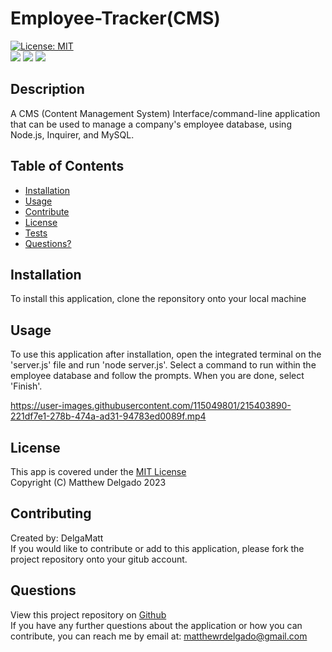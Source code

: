 # Employee-Tracker(CMS)
  [![License: MIT](https://img.shields.io/badge/License-MIT-yellow.svg)](https://opensource.org/licenses/MIT)<br>
  ![](https://img.shields.io/badge/JavaScript-323330?style=flat&logo=javascript&logoColor=F7DF1E)
  ![](https://img.shields.io/badge/Node.js-43853D?style=flat&logo=node.js&logoColor=white)
  ![](https://img.shields.io/badge/MySQL-005C84?style=flat&logo=mysql&logoColor=white)
  ## Description
 A CMS (Content Management System) Interface/command-line application that can be used to manage a company's employee database, using Node.js, Inquirer, and MySQL.
  ## Table of Contents
  - [Installation](#installation)
  - [Usage](#usage)
  - [Contribute](#contributing)
  - [License](#license)
  - [Tests](#tests)
  - [Questions?](#questions)
  ## Installation
  To install this application, clone the reponsitory onto your local machine
  ## Usage
  To use this application after installation, open the integrated terminal on the 'server.js' file and run 'node server.js'. Select a command to run within the employee database and follow the prompts. When you are done, select 'Finish'.
  
  https://user-images.githubusercontent.com/115049801/215403890-221df7e1-278b-474a-ad31-94783ed0089f.mp4
  ## License
  This app is covered under the [MIT License](https://opensource.org/licenses/MIT)<br>
  Copyright (C) Matthew Delgado 2023
  ## Contributing
  Created by: DelgaMatt
  <br>
  If you would like to contribute or add to this application, please fork the project repository onto your gitub account.

  ## Questions
  View this project repository on [Github](https://github.com/DelgaMatt)<br>
  If you have any further questions about the application or how you can contribute, you can reach me by email at: matthewrdelgado@gmail.com
